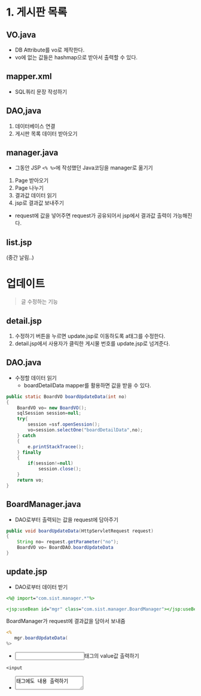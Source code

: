 # 1. 게시판 목록
## VO.java 
- DB Attribute를 vo로 제작한다.
- vo에 없는 값들은 hashmap으로 받아서 출력할 수 있다.

## mapper.xml 
- SQL쿼리 문장 작성하기

## DAO,java 
1. 데이터베이스 연결
2. 게시판 목록 데이터 받아오기

## manager.java
- 그동안 JSP ```<% %>```에 작성했던 Java코딩을 manager로 옮기기
1. Page 받아오기
2. Page 나누기
3. 결과값 데이터 읽기
4. jsp로 결과값 보내주기
- request에 값을 넣어주면 request가 공유되어서 jsp에서 결과값 출력이 가능해진다.

## list.jsp



(중간 날림..)



# 업데이트
> 글 수정하는 기능

## detail.jsp
1. 수정하기 버튼을 누르면 update.jsp로 이동하도록 a태그를 수정한다.
2. detail.jsp에서 사용자가 클릭한 게시물 번호를 update.jsp로 넘겨준다.

## DAO.java
- 수정할 데이터 읽기
  - boardDetailData mapper를 활용하면 값을 받을 수 있다.
```java
public static BoardVO boardUpdateData(int no)
{
    BoardVO vo= new BoardVO();
    sqlSession session=null;
    try{
        session =ssf.openSession();
        vo=session.selectOne("boardDetailData",no);
    } catch
    {
        e.printStackTracee();
    } finally
    {
        if(session!=null)
            session.close();
    }
    return vo;
}
```
## BoardManager.java
- DAO로부터 출력되는 값을 request에 담아주기
```java
public void boardUpdateData(HttpServletRequest request)
{
    String no= request.getParameter("no");
    BoardVO vo= BoardDAO.boardUpdateData
}
```

## update.jsp

- DAO로부터 데이터 받기
```jsp
<%@ import="com.sist.manager.*"%>
```

```jsp
<jsp:useBean id="mgr" class="com.sist.manager.BoardManager"></jsp:useBean>
```
BoardManager가 request에 결과값을 담아서 보내줌
```jsp
<%
   mgr.boardUpdateData(
%>
```
- <input>태그의 value값 출력하기
```jsp
<input
```
- <textarea>태그에도 내용 출력하기

## update_ok.jsp
- [manager.java] import하기
- mgr객체 메모리 할당하기
```jsp
<jsp:useBean id="mgr" class="com.sist.manager.BoardManager"/>
```
- ```BoardManager mgr=new BoardManager()```의 자바 코딩을 JSP태그로 바꾼 것이다.
- BoardManager로 request로 전송하면 처리해서 결과값을 JSP로 전송해서 요청한 결과의 출력만 담당하는 것이 JSP(View)의 역할이다. 이 부분을 프리젠테이션 로직이라고 한다. 
- Java로 처리하는 것은 Model이며, 비지니스로직이라고 한다. Manager,DAO,VO 등이 모두 객체 모델이다. 
- View와 Model을 연결하는 객체가 바로 Controller이다. 

## BoardManager.java
- 실제 수정하기
  - 한글로 변환하기
  - 사용자가 보내준 데이터 받기 
  - 받은 데이터 BoardVO에 묶어서 BoardDAO로 전송하면 오라클에서 수정하면 됨
```java
public void boardUpdate(HttpServletRequest request)
{
    try
    {
        request.setCharacterEncoding("utf-8");
        String no = request.getParameter("no");
        String name = request.getParameter("name");
        String subject = request.getParameter("subject");
        String content = request.getParameter("content");
        String pwd = request.getParameter("pwd");
        
        BoardVO vo=new BoardVO();
        vo.setNo();

    }
}
```

## mapper.xml
- 비밀번호 가져오기
```xml
<select id="boardGetPassword" resultType="string" parameterType="int">
    SELECT pwd FROM freeboard
    WHERE no=#{no}
</select>
```
- 비밀번호 가져오기
```xml
<update id="boardUpdate" parameterType="BoardVO">
    UPDATE freeboard SET
    name=#{name},
    subject=#{subject}
    content=
    WHERE no=#{no}
</update>
```

## BoardDAO.java
- 비밀번호 확인해서 수정한 결과 처리하기
```

(중간 날림...)


# Delete

## delete.jsp
- 화면 출력 디자인 잡기
- 





- 기타..
- ```${param.no}```는 ```request.getParameter("no")``와 같은 코딩이다.
- ```String no=${param.no}```는 ```String no=out.println()```과 같은 코딩이므로 사용이 불가하다
- EL은 출력할때만 사용할 수 있다.

